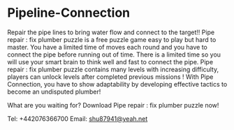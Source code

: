 # Pipeline-Connection

Repair the pipe lines to bring water flow and connect to the target!!
Pipe repair : fix plumber puzzle is a free puzzle game easy to play but hard to master.
You have a limited time of moves each round and you have to connect the pipe before running out of time. There is a limited time so you will use your smart brain to think well and fast to connect the pipe.
Pipe repair : fix plumber puzzle contains many levels with increasing difficulty, players can unlock levels after completed previous missions !
With Pipe Connection, you have to show adaptability by developing effective tactics to become an undisputed plumber!

What are you waiting for? Download Pipe repair : fix plumber puzzle now!

Tel: +442076366700
Email: shu87941@yeah.net

